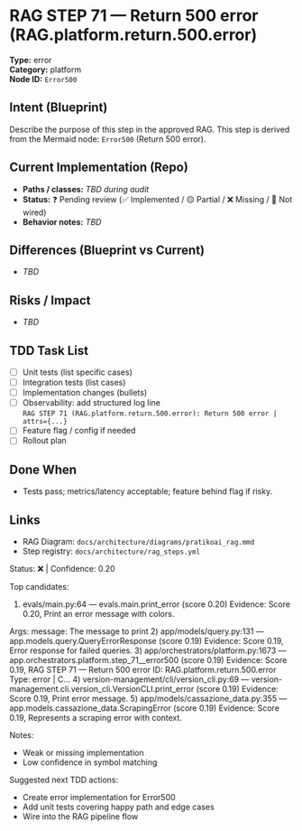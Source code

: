 # RAG STEP 71 — Return 500 error (RAG.platform.return.500.error)

**Type:** error  
**Category:** platform  
**Node ID:** `Error500`

## Intent (Blueprint)
Describe the purpose of this step in the approved RAG. This step is derived from the Mermaid node: `Error500` (Return 500 error).

## Current Implementation (Repo)
- **Paths / classes:** _TBD during audit_
- **Status:** ❓ Pending review (✅ Implemented / 🟡 Partial / ❌ Missing / 🔌 Not wired)
- **Behavior notes:** _TBD_

## Differences (Blueprint vs Current)
- _TBD_

## Risks / Impact
- _TBD_

## TDD Task List
- [ ] Unit tests (list specific cases)
- [ ] Integration tests (list cases)
- [ ] Implementation changes (bullets)
- [ ] Observability: add structured log line  
  `RAG STEP 71 (RAG.platform.return.500.error): Return 500 error | attrs={...}`
- [ ] Feature flag / config if needed
- [ ] Rollout plan

## Done When
- Tests pass; metrics/latency acceptable; feature behind flag if risky.

## Links
- RAG Diagram: `docs/architecture/diagrams/pratikoai_rag.mmd`
- Step registry: `docs/architecture/rag_steps.yml`


<!-- AUTO-AUDIT:BEGIN -->
Status: ❌  |  Confidence: 0.20

Top candidates:
1) evals/main.py:64 — evals.main.print_error (score 0.20)
   Evidence: Score 0.20, Print an error message with colors.

Args:
    message: The message to print
2) app/models/query.py:131 — app.models.query.QueryErrorResponse (score 0.19)
   Evidence: Score 0.19, Error response for failed queries.
3) app/orchestrators/platform.py:1673 — app.orchestrators.platform.step_71__error500 (score 0.19)
   Evidence: Score 0.19, RAG STEP 71 — Return 500 error
ID: RAG.platform.return.500.error
Type: error | C...
4) version-management/cli/version_cli.py:69 — version-management.cli.version_cli.VersionCLI.print_error (score 0.19)
   Evidence: Score 0.19, Print error message.
5) app/models/cassazione_data.py:355 — app.models.cassazione_data.ScrapingError (score 0.19)
   Evidence: Score 0.19, Represents a scraping error with context.

Notes:
- Weak or missing implementation
- Low confidence in symbol matching

Suggested next TDD actions:
- Create error implementation for Error500
- Add unit tests covering happy path and edge cases
- Wire into the RAG pipeline flow
<!-- AUTO-AUDIT:END -->